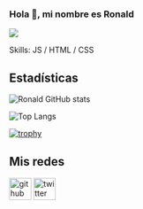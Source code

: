 ### Hola 👋, mi nombre es Ronald
![](https://images.pexels.com/photos/1089440/pexels-photo-1089440.jpeg?auto=compress&cs=tinysrgb&dpr=2&h=750&w=1260)

<!--
**robeurve/robeurve** is a ✨ _special_ ✨ repository because its `README.md` (this file) appears on your GitHub profile.

Here are some ideas to get you started:

- 🔭 I’m currently working on ...
- 🌱 Actualmente estoy aprendiendo
- 👯 I’m looking to collaborate on ...
- 🤔 I’m looking for help with ...
- 💬 Ask me about ...
- 📫 How to reach me: ...
- 😄 Pronouns: ...
- ⚡ Fun fact: ...
-->
Skills: JS / HTML / CSS

## Estadísticas

![Ronald GitHub stats](https://github-readme-stats.vercel.app/api?username=robeurve&show_icons=true&theme=radical)

![Top Langs](https://github-readme-stats.vercel.app/api/top-langs/?username=robeurve)

[![trophy](https://github-profile-trophy.vercel.app/?username=robeurve&theme=juicyfresh)](https://github.com/robeurve/github-profile-trophy)


## Mis redes

[<img src='https://cdn.jsdelivr.net/npm/simple-icons@3.0.1/icons/github.svg' alt='github' height='40' fill="#fff">](https://github.com/robeurve)  [<img src='https://cdn.jsdelivr.net/npm/simple-icons@3.0.1/icons/twitter.svg' alt='twitter' height='40'>](https://twitter.com/UrrutiaRonald)  


